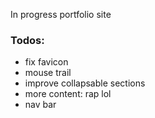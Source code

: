 In progress portfolio site

### Todos:
* fix favicon
* mouse trail
* improve collapsable sections
* more content: rap lol
* nav bar